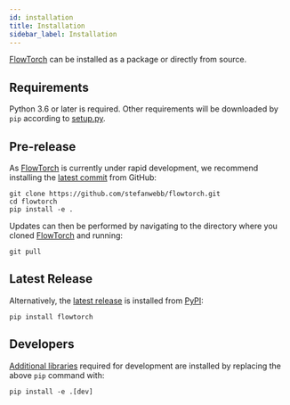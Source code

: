 ```yaml
---
id: installation
title: Installation
sidebar_label: Installation
---
```


[FlowTorch](https://flowtorch.ai) can be installed as a package or directly from source.

## Requirements

Python 3.6 or later is required. Other requirements will be downloaded by `pip` according to [setup.py](https://github.com/stefanwebb/flowtorch/blob/master/setup.py).

## Pre-release

As [FlowTorch](https://flowtorch.ai) is currently under rapid development, we recommend installing the [latest commit](https://github.com/stefanwebb/flowtorch/commits/master) from GitHub:

    git clone https://github.com/stefanwebb/flowtorch.git
    cd flowtorch
    pip install -e .

Updates can then be performed by navigating to the directory where you cloned [FlowTorch](https://flowtorch.ai) and running:

    git pull

## Latest Release

Alternatively, the [latest release](https://github.com/stefanwebb/flowtorch/releases) is installed from [PyPI](https://pypi.org/project/flowtorch/):

    pip install flowtorch

## Developers

[Additional libraries](https://github.com/stefanwebb/flowtorch/blob/master/setup.py#L14) required for development are installed by replacing the above `pip` command with:

    pip install -e .[dev]